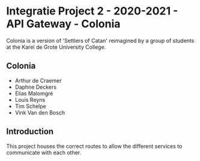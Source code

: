 # Integratie Project 2 - 2020-2021 - API Gateway - Colonia
Colonia is a version of 'Settlers of Catan' reimagined by a group of students at the Karel de Grote University College.

## Colonia
 - Arthur de Craemer
 - Daphne Deckers
 - Elias Malomgré
 - Louis Reyns
 - Tim Schelpe
 - Vink Van den Bosch

## Introduction
This project houses the correct routes to allow the different services to communicate with each other.
